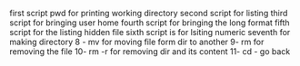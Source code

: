 first script pwd for printing working directory
second script for listing
third script for bringing user home
fourth script for bringing the long format
fifth script for the listing hidden file
sixth script is for lsiting numeric
seventh for making directory
8 - mv for moving file form dir to another
9- rm for removing the file
10- rm -r for removing dir and its content
11- cd - go back     
